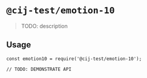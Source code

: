# `@cij-test/emotion-10`

> TODO: description

## Usage

```
const emotion10 = require('@cij-test/emotion-10');

// TODO: DEMONSTRATE API
```
